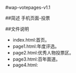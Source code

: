 ﻿#wap-votepages-v1.1

##简述
手机页面-投票

##文件说明
* index.html:首页。
* page1.html:年度评选。
* page2.html:优秀人物投票区。
* page3.html:百年面道。
* page4.html:

